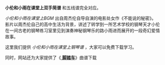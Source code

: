 

**小伦和小雨在课堂上双手简谱** 和五线谱完全对应。

_小伦和小雨在课堂上BGM_
出自周杰伦自导自演的电影处女作《不能说的秘密》。影片以周杰伦自己的高中生活为背景，讲述了转学到一所艺术学校的钢琴天才小伦在一间古老的钢琴练习室里见到演奏神秘钢琴乐的路小雨进而展开的一段奇幻爱情故事。

这里我们提供 _小伦和小雨在课堂上钢琴谱_ ，大家可以免费下载学习。

同时，网站还为大家提供了《[ **脚踏车**](Music-1579-脚踏车-不能说的秘密插曲.html "脚踏车")》曲谱下载

